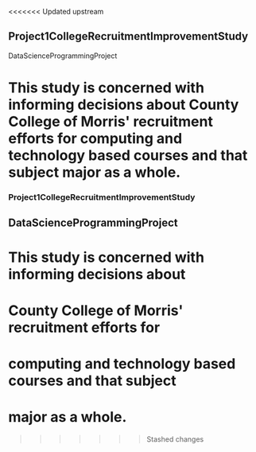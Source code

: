 <<<<<<< Updated upstream
## Project1CollegeRecruitmentImprovementStudy
 DataScienceProgrammingProject

This study is concerned with informing decisions about
County College of Morris' recruitment efforts for 
computing and technology based courses and that subject
major as a whole. 
=======
### Project1CollegeRecruitmentImprovementStudy
## DataScienceProgrammingProject
# This study is concerned with informing decisions about
# County College of Morris' recruitment efforts for 
# computing and technology based courses and that subject
# major as a whole. 

>>>>>>> Stashed changes
